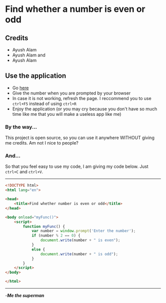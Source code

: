 # Find whether a number is even or odd
## Credits
- Ayush Alam
- Ayush Alam
and
- Ayush Alam

## Use the application
- Go [here](https://ayush-alam.github.io/even-or-odd/)
- Give the number when you are prompted by your browser
- In case it is not working, refresh the page. I reccommend you to use `ctrl+F5` instead of using `ctrl+R`
- Enjoy the application (or you may cry because you don't have so much time like me that you will make a useless app like me)

### By the way...
This project is open source, so you can use it anywhere WITHOUT giving me credits. Am not I nice to people?

### And...
So that you feel easy to use my code, I am giving my code below. Just `ctrl+C` and `ctrl+V`.
***
```html
<!DOCTYPE html>
<html lang="en">

<head>
    <title>Find whether number is even or odd</title>
</head>

<body onload="myFunc()">
    <script>
        function myFunc() {
            var number = window.prompt('Enter the number');
            if (number % 2 == 0) {
                document.write(number + " is even");
            }
            else {
                document.write(number + " is odd");
            }
        }
    </script>
</body>

</html>
```
***
-**_Me the superman_**

